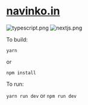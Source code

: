 # [navinko.in](https://navinko.netlify.app)

![typescript.png](https://img.shields.io/badge/TypeScript-007ACC?style=for-the-badge&logo=typescript&logoColor=white)
![nextjs.png](https://img.shields.io/badge/nextjs-%23000000.svg?&style=for-the-badge&logo=next.js&logoColor=white)

To build:

```
yarn
```

or

```
npm install
```

To run:

`yarn run dev` or `npm run dev`

